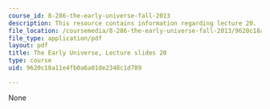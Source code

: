 ```yaml
---
course_id: 8-286-the-early-universe-fall-2013
description: This resource contains information regarding lecture 20.
file_location: /coursemedia/8-286-the-early-universe-fall-2013/9620c18a11e4fb0a6a01de2348c1d789_MIT8_286F13_lec20.pdf
file_type: application/pdf
layout: pdf
title: The Early Universe, Lecture slides 20
type: course
uid: 9620c18a11e4fb0a6a01de2348c1d789

---
```

None